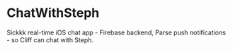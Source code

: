 ChatWithSteph
=============

Sickkk real-time iOS chat app - Firebase backend, Parse push notifications - so Cliff can chat with Steph.
